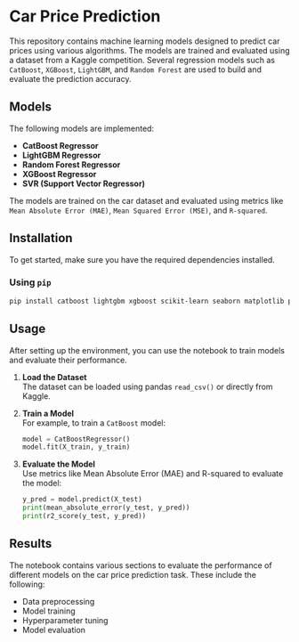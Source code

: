 # Car Price Prediction

This repository contains machine learning models designed to predict car prices using various algorithms. The models are trained and evaluated using a dataset from a Kaggle competition. Several regression models such as `CatBoost`, `XGBoost`, `LightGBM`, and `Random Forest` are used to build and evaluate the prediction accuracy.

## Models

The following models are implemented:
- **CatBoost Regressor**
- **LightGBM Regressor**
- **Random Forest Regressor**
- **XGBoost Regressor**
- **SVR (Support Vector Regressor)**

The models are trained on the car dataset and evaluated using metrics like `Mean Absolute Error (MAE)`, `Mean Squared Error (MSE)`, and `R-squared`.

## Installation

To get started, make sure you have the required dependencies installed.

### Using `pip`

```bash
pip install catboost lightgbm xgboost scikit-learn seaborn matplotlib pandas numpy
```

## Usage

After setting up the environment, you can use the notebook to train models and evaluate their performance.

1. **Load the Dataset**  
   The dataset can be loaded using pandas `read_csv()` or directly from Kaggle.

2. **Train a Model**  
   For example, to train a `CatBoost` model:
   ```python
   model = CatBoostRegressor()
   model.fit(X_train, y_train)
   ```

3. **Evaluate the Model**  
   Use metrics like Mean Absolute Error (MAE) and R-squared to evaluate the model:
   ```python
   y_pred = model.predict(X_test)
   print(mean_absolute_error(y_test, y_pred))
   print(r2_score(y_test, y_pred))
   ```

## Results

The notebook contains various sections to evaluate the performance of different models on the car price prediction task. These include the following:
- Data preprocessing
- Model training
- Hyperparameter tuning
- Model evaluation
